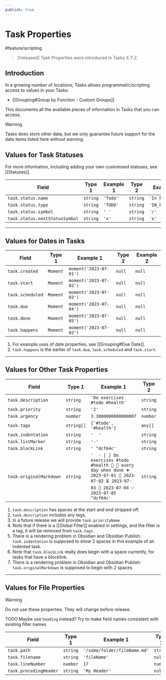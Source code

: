 ```yaml
---
publish: true
---
```


# Task Properties

<span class="related-pages">#feature/scripting</span>

> [!released]
> Task Properties were introduced in Tasks X.Y.Z.

## Introduction

In a growing number of locations, Tasks allows programmatic/scripting access to values in your Tasks:

- [[Grouping#Group by Function - Custom Groups]]

This documents all the available pieces of information in Tasks that you can access.

> [!warning]
> Tasks does store other data, but we only guarantee future support for the data items listed here without warning.

## Values for Task Statuses

For more information, including adding your own customised statuses, see [[Statuses]].

<!-- placeholder to force blank line before included text --> <!-- include: TaskProperties.test.task_status.approved.md -->

| Field | Type 1 | Example 1 | Type 2 | Example 2 |
| ----- | ----- | ----- | ----- | ----- |
| `task.status.name` | `string` | `'Todo'` | `string` | `'In Progress'` |
| `task.status.type` | `string` | `'TODO'` | `string` | `'IN_PROGRESS'` |
| `task.status.symbol` | `string` | `' '` | `string` | `'/'` |
| `task.status.nextStatusSymbol` | `string` | `'x'` | `string` | `'x'` |

<!-- placeholder to force blank line after included text --> <!-- endInclude -->

---

## Values for Dates in Tasks

<!-- placeholder to force blank line before included text --> <!-- include: TaskProperties.test.task_dates.approved.md -->

| Field | Type 1 | Example 1 | Type 2 | Example 2 |
| ----- | ----- | ----- | ----- | ----- |
| `task.created` | `Moment` | `moment('2023-07-01')` | `null` | `null` |
| `task.start` | `Moment` | `moment('2023-07-02')` | `null` | `null` |
| `task.scheduled` | `Moment` | `moment('2023-07-03')` | `null` | `null` |
| `task.due` | `Moment` | `moment('2023-07-04')` | `null` | `null` |
| `task.done` | `Moment` | `moment('2023-07-05')` | `null` | `null` |
| `task.happens` | `Moment` | `moment('2023-07-02')` | `null` | `null` |

<!-- placeholder to force blank line after included text --> <!-- endInclude -->

1. For example uses of date properties, see [[Grouping#Due Date]].
1. `task.happens` is the earlier of `task.due`, `task.scheduled` and `task.start`.

---

## Values for Other Task Properties

<!-- placeholder to force blank line before included text --> <!-- include: TaskProperties.test.task_other_fields.approved.md -->

| Field | Type 1 | Example 1 | Type 2 | Example 2 |
| ----- | ----- | ----- | ----- | ----- |
| `task.description` | `string` | `'Do exercises #todo #health'` | `string` | `'minimal task'` |
| `task.priority` | `string` | `'2'` | `string` | `'3'` |
| `task.urgency` | `number` | `3.3000000000000007` | `number` | `1.9500000000000002` |
| `task.tags` | `string[]` | `['#todo', '#health']` | `any[]` | `[]` |
| `task.indentation` | `string` | `'  '` | `string` | `''` |
| `task.listMarker` | `string` | `'-'` | `string` | `'-'` |
| `task.blockLink` | `string` | `' ^dcf64c'` | `string` | `''` |
| `task.originalMarkdown` | `string` | `'  - [ ] Do exercises #todo #health 🔼 🔁 every day when done ➕ 2023-07-01 🛫 2023-07-02 ⏳ 2023-07-03 📅 2023-07-04 ✅ 2023-07-05 ^dcf64c'` | `string` | `'- [/] minimal task'` |

<!-- placeholder to force blank line after included text --> <!-- endInclude -->

1. `task.description` has spaces at the start and end stripped off.
1. `task.description` includes any tags.
1. In a future release we will provide `task.priorityName`
1. Note that if there is a [[Global Filter]] enabled in settings, and the filter is a tag, it will be removed from `task.tags`.
1. There is a rendering problem in Obsidian and Obsidian Publish: `task.indentation` is supposed to show 2 spaces in this example of an indented task.
1. Note that `task.blockLink` really does begin with a space currently, for tasks that have a blocklink.
1. There is a rendering problem in Obsidian and Obsidian Publish: `task.originalMarkdown` is supposed to begin with 2 spaces

---

## Values for File Properties

> [!warning]
> Do not use these properties. They will change before release.

TODO Maybe use `heading` instead? Try to make field names consistent with existing filter names

<!-- placeholder to force blank line before included text --> <!-- include: TaskProperties.test.task_file_properties.approved.md -->

| Field | Type 1 | Example 1 | Type 2 | Example 2 |
| ----- | ----- | ----- | ----- | ----- |
| `task.path` | `string` | `'/some/folder/fileName.md'` | `string` | `''` |
| `task.filename` | `string` | `'fileName'` | `null` | `null` |
| `task.lineNumber` | `number` | `17` | `number` | `0` |
| `task.precedingHeader` | `string` | `'My Header'` | `null` | `null` |

<!-- placeholder to force blank line after included text --> <!-- endInclude -->
